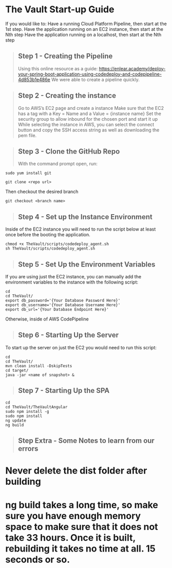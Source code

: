 # The Vault Start-up Guide

If you would like to:
Have a running Cloud Platform Pipeline, then start at the 1st step.
Have the application running on an EC2 instance, then start at the Nth step
Have the application running on a localhost, then start at the Nth step

> ## Step 1 - Creating the Pipeline
>Using this online resource as a guide:
>https://enlear.academy/deploy-your-spring-boot-application-using-codedeploy-and-codepipeline-4d853b1e486e
>We were able to create a pipeline quickly.




> ## Step 2 - Creating the instance
> Go to AWS’s EC2 page and create a instance
> Make sure that the EC2 has a tag with a Key = Name and a Value = {instance name}
> Set the security group to allow inbound for the chosen port and start it up
> While selecting the instance in AWS, you can select the connect button and copy the SSH access string as well as downloading the pem file.

> ## Step 3 - Clone the GitHub Repo
> With the command prompt open, run:
``` shell session
sudo yum install git
```
``` shell session
git clone <repo url>
```
Then checkout the desired branch
``` shell session
git checkout <branch name>
```

> ## Step 4 - Set up the Instance Environment
Inside of the EC2 instance you will need to run the script below at least once before the booting the application.
``` shell session
chmod +x TheVault/scripts/codedeploy_agent.sh
sh TheVault/scripts/codedeploy_agent.sh
```

> ## Step 5 - Set Up the Environment Variables
If you are using just the EC2 instance, you can manually add the environment variables to the instance with the following script:
``` shell session
cd 
cd TheVault/ 
export db_password='{Your Database Password Here}'
export db_username='{Your Database Username Here}'
export db_url='{Your Database Endpoint Here}'
```
Otherwise, inside of AWS CodePipeline 

> ## Step 6 - Starting Up the Server
To start up the server on just the EC2 you would need to run this script:
```shell session
cd 
cd TheVault/
mvn clean install -DskipTests
cd target/
java -jar <name of snapshot> &
```

> ## Step 7 - Starting Up the SPA
```shell session
cd 
cd TheVault/TheVaultAngular
sudo npm install -g
sudo npm install
ng update
ng build
```

> ## Step Extra - Some Notes to learn from our errors
# Never delete the dist folder after building
# ng build takes a long time, so make sure you have enough memory space to make sure that it does not take 33 hours. Once it is built, rebuilding it takes no time at all. 15 seconds or so.
